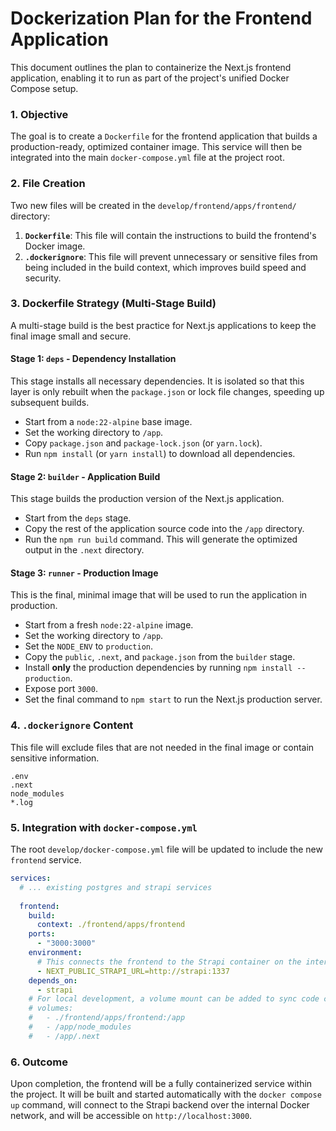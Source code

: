 # Dockerization Plan for the Frontend Application

This document outlines the plan to containerize the Next.js frontend application, enabling it to run as part of the project's unified Docker Compose setup.

### 1. Objective

The goal is to create a `Dockerfile` for the frontend application that builds a production-ready, optimized container image. This service will then be integrated into the main `docker-compose.yml` file at the project root.

### 2. File Creation

Two new files will be created in the `develop/frontend/apps/frontend/` directory:

1.  **`Dockerfile`**: This file will contain the instructions to build the frontend's Docker image.
2.  **`.dockerignore`**: This file will prevent unnecessary or sensitive files from being included in the build context, which improves build speed and security.

### 3. Dockerfile Strategy (Multi-Stage Build)

A multi-stage build is the best practice for Next.js applications to keep the final image small and secure.

#### Stage 1: `deps` - Dependency Installation

This stage installs all necessary dependencies. It is isolated so that this layer is only rebuilt when the `package.json` or lock file changes, speeding up subsequent builds.

-   Start from a `node:22-alpine` base image.
-   Set the working directory to `/app`.
-   Copy `package.json` and `package-lock.json` (or `yarn.lock`).
-   Run `npm install` (or `yarn install`) to download all dependencies.

#### Stage 2: `builder` - Application Build

This stage builds the production version of the Next.js application.

-   Start from the `deps` stage.
-   Copy the rest of the application source code into the `/app` directory.
-   Run the `npm run build` command. This will generate the optimized output in the `.next` directory.

#### Stage 3: `runner` - Production Image

This is the final, minimal image that will be used to run the application in production.

-   Start from a fresh `node:22-alpine` image.
-   Set the working directory to `/app`.
-   Set the `NODE_ENV` to `production`.
-   Copy the `public`, `.next`, and `package.json` from the `builder` stage.
-   Install **only** the production dependencies by running `npm install --production`.
-   Expose port `3000`.
-   Set the final command to `npm start` to run the Next.js production server.

### 4. `.dockerignore` Content

This file will exclude files that are not needed in the final image or contain sensitive information.

```
.env
.next
node_modules
*.log
```

### 5. Integration with `docker-compose.yml`

The root `develop/docker-compose.yml` file will be updated to include the new `frontend` service.

```yaml
services:
  # ... existing postgres and strapi services
  
  frontend:
    build:
      context: ./frontend/apps/frontend
    ports:
      - "3000:3000"
    environment:
      # This connects the frontend to the Strapi container on the internal Docker network.
      - NEXT_PUBLIC_STRAPI_URL=http://strapi:1337
    depends_on:
      - strapi
    # For local development, a volume mount can be added to sync code changes.
    # volumes:
    #   - ./frontend/apps/frontend:/app
    #   - /app/node_modules
    #   - /app/.next
```

### 6. Outcome

Upon completion, the frontend will be a fully containerized service within the project. It will be built and started automatically with the `docker compose up` command, will connect to the Strapi backend over the internal Docker network, and will be accessible on `http://localhost:3000`. 